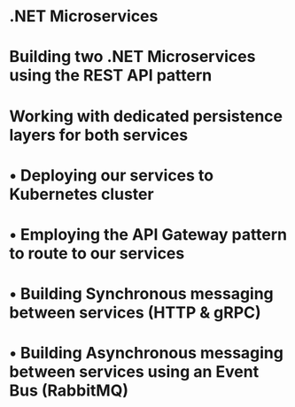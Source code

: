 # .NET Microservices


# Building two .NET Microservices using the REST API pattern
# Working with dedicated persistence layers for both services
# • Deploying our services to Kubernetes cluster
# • Employing the API Gateway pattern to route to our services
# • Building Synchronous messaging between services (HTTP & gRPC)
# • Building Asynchronous messaging between services using an Event Bus (RabbitMQ)
